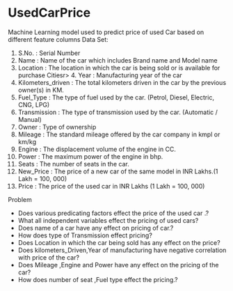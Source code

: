 # UsedCarPrice
Machine Learning model used to predict price of used Car based on different feature columns 
Data Set:
  1. S.No. : Serial Number
  2. Name : Name of the car which includes Brand name and Model name
  3. Location : The location in which the car is being sold or is available for purchase Citiesr> 4. Year : Manufacturing year of the car
  5. Kilometers_driven : The total kilometers driven in the car by the previous owner(s) in KM.
  6. Fuel_Type : The type of fuel used by the car. (Petrol, Diesel, Electric, CNG, LPG)
  7. Transmission : The type of transmission used by the car. (Automatic / Manual)
  8. Owner : Type of ownership
  9. Mileage : The standard mileage offered by the car company in kmpl or km/kg
  10. Engine : The displacement volume of the engine in CC.
  11. Power : The maximum power of the engine in bhp.
  12. Seats : The number of seats in the car.
  13. New_Price : The price of a new car of the same model in INR Lakhs.(1 Lakh = 100, 000)
  14. Price : The price of the used car in INR Lakhs (1 Lakh = 100, 000)
  
 Problem
- Does various predicating factors effect the price of the used car .?
- What all independent variables effect the pricing of used cars?
- Does name of a car have any effect on pricing of car.?
- How does type of Transmission effect pricing?
- Does Location in which the car being sold has any effect on the price?
- Does kilometers_Driven,Year of manufacturing have negative correlation with price of the car?
- Does Mileage ,Engine and Power have any effect on the pricing of the car?
- How does number of seat ,Fuel type effect the pricing.?
